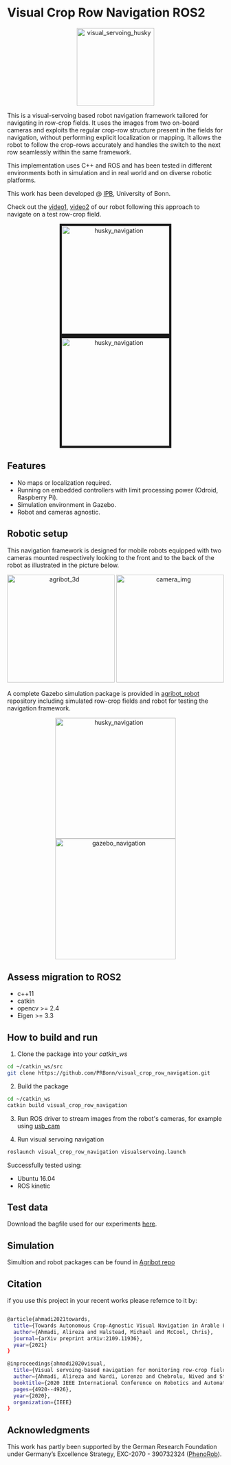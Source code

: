 # Visual Crop Row Navigation ROS2

<div align="center">
	<img src=".readme/vs_poster.png" alt="visual_servoing_husky" height="180" title="visual_servoing_husky"/>
</div>

This is a visual-servoing based robot navigation framework tailored for navigating in row-crop fields.
It uses the images from two on-board cameras and exploits the regular crop-row structure present in the fields for navigation, without performing explicit localization or mapping. It allows the robot to follow the crop-rows accurately and handles the switch to the next row seamlessly within the same framework.

This implementation uses C++ and ROS and has been tested in different environments both in simulation and in real world and on diverse robotic platforms.

This work has been developed @ [IPB](http://www.ipb.uni-bonn.de/), University of Bonn.

Check out the [video1](https://www.youtube.com/watch?v=uO6cgBqKBas), [video2](https://youtu.be/KkCVQAhzS4g) of our robot following this approach to navigate on a test row-crop field.

<div align="center">
	<a href="http://www.youtube.com/watch?feature=player_embedded&v=0qg6n4sshHk
		" target="_blank"><img src=".readme/husky_test.gif" alt="husky_navigation" height="250" title="husky_navigation" border="5"/><img src=".readme/husky_test_nav.gif" alt="husky_navigation" height="250" title="husky_navigation" border="5"/></a>
	<!-- <a href="http://www.youtube.com/watch?feature=player_embedded&v=0qg6n4sshHk
		" target="_blank"><img src="http://img.youtube.com/vi/0qg6n4sshHk/0.jpg"
		alt="Watch video" height="250" border="10" /></a> -->
</div>


## Features

- No maps or localization required.
- Running on embedded controllers with limit processing power (Odroid, Raspberry Pi).
- Simulation environment in Gazebo.
- Robot and cameras agnostic.

## Robotic setup

This navigation framework is designed for mobile robots equipped with two cameras mounted respectively looking to the front and to the back of the robot as illustrated in the picture below.

 <div align="center">
	<img src=".readme/vs_graph.png" alt="agribot_3d" height="250" title="agribot_3d"/>
    <img src=".readme/vs_em.png" alt="camera_img" height="250" title="camera_img"/>
</div>

A complete Gazebo simulation package is provided in [agribot_robot](https://github.com/PRBonn/agribot) repository including simulated row-crop fields and robot for testing the navigation framework.

<div align="center">
	<img src=".readme/motivation.png" alt="husky_navigation" height="280" title="husky_navigation"/>
    <img src=".readme/motivation_old.png" alt="gazebo_navigation" height="280"title="gazebo_navigation"/>
</div>

## Assess migration to ROS2

- c++11
- catkin
- opencv >= 2.4
- Eigen >= 3.3

## How to build and run

1. Clone the package into your *catkin_ws*
```bash
cd ~/catkin_ws/src
git clone https://github.com/PRBonn/visual_crop_row_navigation.git
```
2. Build the package
```bash
cd ~/catkin_ws
catkin build visual_crop_row_navigation
```
3. Run ROS driver to stream images from the robot's cameras, for example using [usb_cam](http://wiki.ros.org/usb_cam)
<!-- ```
* /front/rgb/image_raw [image]
* /back/rgb/image_raw [image]
``` -->
4. Run visual servoing navigation
```bash
roslaunch visual_crop_row_navigation visualservoing.launch
```

Successfully tested using:
- Ubuntu 16.04
- ROS kinetic

## Test data

Download the bagfile used for our experiments [here]().

## Simulation 

Simultion and robot packages can be found in [Agribot repo](https://github.com/PRBonn/agribot)


## Citation 
if you use this project in your recent works please refernce to it by:

```bash

@article{ahmadi2021towards,
  title={Towards Autonomous Crop-Agnostic Visual Navigation in Arable Fields},
  author={Ahmadi, Alireza and Halstead, Michael and McCool, Chris},
  journal={arXiv preprint arXiv:2109.11936},
  year={2021}
}

@inproceedings{ahmadi2020visual,
  title={Visual servoing-based navigation for monitoring row-crop fields},
  author={Ahmadi, Alireza and Nardi, Lorenzo and Chebrolu, Nived and Stachniss, Cyrill},
  booktitle={2020 IEEE International Conference on Robotics and Automation (ICRA)},
  pages={4920--4926},
  year={2020},
  organization={IEEE}
}
```

## Acknowledgments
This work has partly been supported by the German Research Foundation under Germany’s Excellence Strategy, EXC-2070 - 390732324 ([PhenoRob](http://www.phenorob.de/)).
